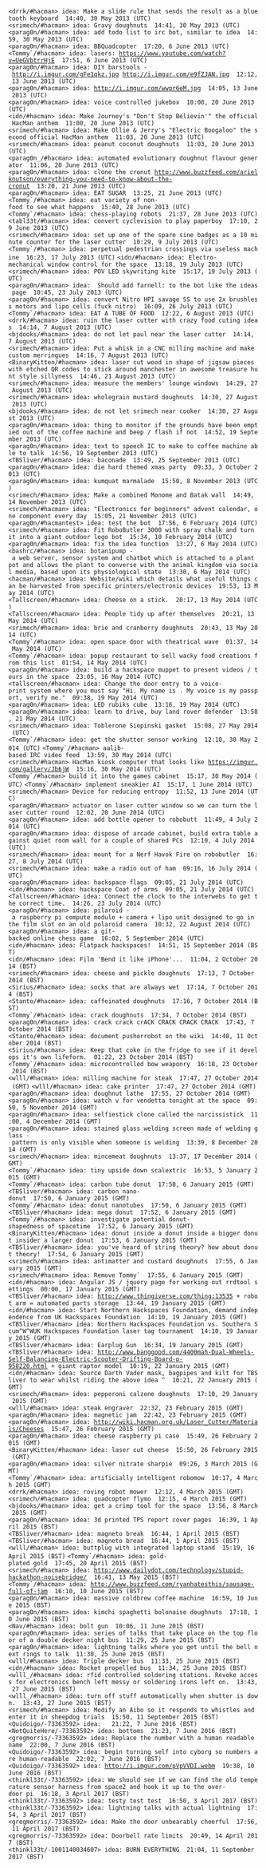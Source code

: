 `<drrk/#hacman> idea: Make a slide rule that sends the result as a bluetooth keyboard  14:40, 30 May 2013 (UTC)`
`<srimech/#hacman> idea: Gravy doughnuts  14:41, 30 May 2013 (UTC)`
`<parag0n/#hacman> idea: add todo list to irc bot, similar to idea  14:59, 30 May 2013 (UTC)`
`<parag0n/#hacman> idea: BBQuadcopter  17:20, 6 June 2013 (UTC)`
`` <Tommy`/#hacman> idea: lasers:  ``[`https://www.youtube.com/watch?v=UeGVbtrrHjE`](https://www.youtube.com/watch?v=UeGVbtrrHjE)`  17:51, 6 June 2013 (UTC)`
`<parag0n/#hacman> idea: DIY barstools - `[`http://i.imgur.com/gFe1qkz.jpg`](http://i.imgur.com/gFe1qkz.jpg)` `[`http://i.imgur.com/e9fZJAN.jpg`](http://i.imgur.com/e9fZJAN.jpg)`  12:12, 13 June 2013 (UTC)`
`<parag0n/#hacman> idea: `[`http://i.imgur.com/wwpr6eM.jpg`](http://i.imgur.com/wwpr6eM.jpg)`  14:05, 13 June 2013 (UTC)`
`<parag0n/#hacman> idea: voice controlled jukebox  10:08, 20 June 2013 (UTC)`
`<idn/#hacman> idea: Make Journey's "Don't Stop Believin'" the official HacMan anthem  11:00, 20 June 2013 (UTC)`
`<srimech/#hacman> idea: Make Ollie & Jerry's "Electric Boogaloo" the second official HacMan anthem  11:03, 20 June 2013 (UTC)`
`<srimech/#hacman> idea: peanut coconut doughnuts  11:03, 20 June 2013 (UTC)`
`<parag0n_/#hacman> idea: automated evolutionary doughnut flavour generator  11:06, 20 June 2013 (UTC)`
`<parag0n/#hacman> idea: clone the cronut `[`http://www.buzzfeed.com/arielknutson/everything-you-need-to-know-about-the-cronut`](http://www.buzzfeed.com/arielknutson/everything-you-need-to-know-about-the-cronut)`  13:20, 21 June 2013 (UTC)`
`<parag0n/#hacman> idea: EAT SUGAR  13:25, 21 June 2013 (UTC)`
`` <Tommy`/#hacman> idea: eat variety of non-food to see what happens  15:40, 28 June 2013 (UTC) ``
`` <Tommy`/#hacman> idea: chess-playing robots  21:37, 28 June 2013 (UTC) ``
`<tabl33t/#hacman> idea: convert cyclevision to play paperboy  17:10, 29 June 2013 (UTC)`
`<srimech/#hacman> idea: set up one of the spare sine badges as a 10 minute counter for the laser cutter  10:29, 9 July 2013 (UTC)`
`` <Tommy`/#hacman> idea: perpetual pedestrian crossings via useless machine  16:23, 17 July 2013 (UTC) ``
`<idn/#hacman> idea: Electro-mechanical window control for the space  13:18, 19 July 2013 (UTC)`
`<srimech/#hacman> idea: POV LED skywriting kite  15:17, 19 July 2013 (UTC)`
`<parag0n/#hacman> idea: `<idn>` Should add farnell: to the bot like the ideas page  10:45, 23 July 2013 (UTC)`
`<parag0n/#hacman> idea: convert Nitro HPI savage SS to use 2x brushless motors and lipo cells (fuck nitro)  16:09, 26 July 2013 (UTC)`
`` <Tommy`/#hacman> idea: EAT A TUBE OF FOOD  12:22, 6 August 2013 (UTC) ``
`<drrk/#hacman> idea: ruin the laser cutter with crazy food cuting ideas  14:14, 7 August 2013 (UTC)`
`<bjdooks/#hacman> idea: do not let paul near the laser cutter  14:14, 7 August 2013 (UTC)`
`<srimech/#hacman> idea: Put a whisk in a CNC milling machine and make custom merringues  14:16, 7 August 2013 (UTC)`
`<BinaryKitten/#hacman> idea: laser cut wood in shape of jigsaw pieces with etched QR codes to stick around manchester in awesome treasure hunt style sillyness  14:46, 21 August 2013 (UTC)`
`<srimech/#hacman> idea: measure the members' lounge windows  14:29, 27 August 2013 (UTC)`
`<srimech/#hacman> idea: wholegrain mustard doughnuts  14:30, 27 August 2013 (UTC)`
`<bjdooks/#hacman> idea: do not let srimech near cooker  14:30, 27 August 2013 (UTC)`
`<parag0n/#hacman> idea: thing to monitor if the grounds have been emptied out of the coffee machine and beep / flash if not  14:52, 19 September 2013 (UTC)`
`<parag0n/#hacman> idea: text to speech IC to make to coffee machine able to talk  14:56, 19 September 2013 (UTC)`
`<TBSliver/#hacman> idea: baconade  13:49, 25 September 2013 (UTC)`
`<parag0n/#hacman> idea: die hard themed xmas party  09:33, 3 October 2013 (UTC)`
`<parag0n/#hacman> idea: kumquat marmalade  15:50, 8 November 2013 (UTC)`
`<srimech/#hacman> idea: Make a combined Monome and Batak wall  14:49, 14 November 2013 (UTC)`
`<srimech/#hacman> idea: "Electronics for beginners" advent calendar, one component every day  15:05, 21 November 2013 (UTC)`
`<parag0n/#hacmantest> idea: test the bot  17:56, 6 February 2014 (UTC)`
`<srimech/#hacman> idea: Fit RoboButler 3000 with spray chalk and turn it into a giant outdoor logo bot  15:34, 10 February 2014 (UTC)`
`<parag0n/#hacman> idea: fix the idea function  13:27, 6 May 2014 (UTC)`
`<bashrc/#hacman> idea: botanipump - a web server, sensor system and chatbot which is attached to a plant pot and allows the plant to converse with the animal kingdom via social media, based upon its physiological state  13:30, 6 May 2014 (UTC)`
`<hacman/#hacman> idea: Website/wiki which details what useful things can be harvested from specific printers/electronic devices  19:53, 13 May 2014 (UTC)`
`<Tallscreen/#hacman> idea: Cheese on a stick.  20:17, 13 May 2014 (UTC)`
`<Tallscreen/#hacman> idea: People tidy up after themselves  20:21, 13 May 2014 (UTC)`
`<srimech/#hacman> idea: brie and cranberry doughnuts  20:43, 13 May 2014 (UTC)`
`` <Tommy`/#hacman> idea: open space door with theatrical wave  01:37, 14 May 2014 (UTC) ``
`` <Tommy`/#hacman> idea: popup restaurant to sell wacky food creations from this list  01:54, 14 May 2014 (UTC) ``
`<parag0n/#hacman> idea: build a hackspace muppet to present videos / tours in the space  23:05, 16 May 2014 (UTC)`
`<tallscreen/#hacman> idea: Change the door entry to a voice-print system where you must say "Hi. My name is `<name>`. My voice is my passport, verify me."  09:38, 19 May 2014 (UTC)`
`<parag0n/#hacman> idea: LED rubiks cube  13:16, 19 May 2014 (UTC)`
`<parag0n/#hacman> idea: learn to drive, buy land rover defender  13:58, 21 May 2014 (UTC)`
`<srimech/#hacman> idea: Toblerone Siepinski gasket  15:08, 27 May 2014 (UTC)`
`` <Tommy`/#hacman> idea: get the shutter sensor working  12:10, 30 May 2014 (UTC) ``
`` <Tommy`/#hacman> aalib-based IRC video feed  13:59, 30 May 2014 (UTC) ``
`<srimech/#hacman> HacMan kiosk computer that looks like `[`https://imgur.com/gallery/Jb6jW`](https://imgur.com/gallery/Jb6jW)`  15:16, 30 May 2014 (UTC)`
`` <Tommy`/#hacman> build it into the games cabinet  15:17, 30 May 2014 (UTC) ``
`` <Tommy`/#hacman> implement sneakier AI  15:17, 1 June 2014 (UTC) ``
`<srimech/#hacman> Device for reducing entropy  11:52, 13 June 2014 (UTC)`
`<parag0n/#hacman> actuator on laser cutter window so we can turn the laser cutter round  12:02, 20 June 2014 (UTC)`
`<parag0n/#hacman> idea: add bottle opener to robobutt  11:49, 4 July 2014 (UTC)`
`<parag0n/#hacman> idea: dispose of arcade cabinet, build extra table against quiet room wall for a couple of shared PCs  12:10, 4 July 2014 (UTC)`
`<srimech/#hacman> idea: mount for a Nerf Havok Fire on robobutler  16:27, 8 July 2014 (UTC)`
`<srimech/#hacman> idea: make a radio out of ham  09:16, 16 July 2014 (UTC)`
`<parag0n/#hacman> idea: hackspace flags  09:05, 21 July 2014 (UTC)`
`<idn/#hacman> idea: hackspace Coat of arms  09:05, 21 July 2014 (UTC)`
`<Tallscreen/#hacman> idea: Connect the clock to the interwebs to get the correct time.  14:26, 23 July 2014 (UTC)`
`<parag0n/#hacman> idea: pilaroid - a raspberry pi compute module + camera + lipo unit designed to go in the film slot on an old polaroid camera  10:32, 22 August 2014 (UTC)`
`<parag0n/#hacman> idea: a git-backed online chess game  16:02, 5 September 2014 (UTC)`
`<idn/#hacman> idea: Flatpack hackspaces!  14:51, 15 September 2014 (BST)`
`<idn/#hacman> idea: Film 'Bend it like iPhone'...  11:04, 2 October 2014 (BST)`
`<srimech/#hacman> idea: cheese and pickle doughnuts  17:13, 7 October 2014 (BST)`
`<Sirius/#hacman> idea: socks that are always wet  17:14, 7 October 2014 (BST)`
`<Stanto/#hacman> idea: caffeinated doughnuts  17:16, 7 October 2014 (BST)`
`` <Tommy`/#hacman> idea: crack doughnuts  17:34, 7 October 2014 (BST) ``
`<parag0n/#hacman> idea: crack crack crACK CRACK CRACK CRACK  17:43, 7 October 2014 (BST)`
`<Stanto/#hacman> idea: document pusherrobot on the wiki  14:48, 11 October 2014 (BST)`
`<Sirius/#hacman> idea: Keep that coke in the fridge to see if it develops it's own lifeform.  01:22, 23 October 2014 (BST)`
`` <Tommy`/#hacman> idea: microcontrolled bow weaponry  16:18, 23 October 2014 (BST) ``
`<wlll/#hacman> idea: milling machine for steak  17:47, 27 October 2014 (GMT)`
`<wlll/#hacman> idea: cake printer  17:47, 27 October 2014 (GMT)`
`<parag0n/#hacman> idea: doughnut lathe  17:55, 27 October 2014 (GMT)`
`<parag0n/#hacman> idea: watch v for vendetta tonight at the space  09:50, 5 November 2014 (GMT)`
`<parag0n/#hacman> idea: selfiestick clone called the narcissistick  11:00, 4 December 2014 (GMT)`
`<parag0n/#hacman> idea: stained glass welding screen made of welding glass - pattern is only visible when someone is welding  13:39, 8 December 2014 (GMT)`
`<srimech/#hacman> idea: mincemeat doughnuts  13:37, 17 December 2014 (GMT)`
`` <Tommy`/#hacman> idea: tiny upside down scalextric  16:53, 5 January 2015 (GMT) ``
`` <Tommy`/#hacman> idea: carbon tube donut  17:50, 6 January 2015 (GMT) ``
`<TBSliver/#hacman> idea: carbon nano-donut  17:50, 6 January 2015 (GMT)`
`` <Tommy`/#hacman> idea: donut nanotubes  17:50, 6 January 2015 (GMT) ``
`<TBSliver/#hacman> idea: mega donut  17:52, 6 January 2015 (GMT)`
`` <Tommy`/#hacman> idea: investigate potential donut-shapedness of spacetime  17:52, 6 January 2015 (GMT) ``
`<BinaryKitten/#hacman> idea: donut inside a donut inside a bigger donut insider a larger donut  17:53, 6 January 2015 (GMT)`
`<TBSliver/#hacman> idea: you've heard of string theory? how about donut theory!  17:54, 6 January 2015 (GMT)`
`<srimech/#hacman> idea: antimatter and custard doughnuts  17:55, 6 January 2015 (GMT)`
`` <srimech/#hacman> idea: Remove Tommy`  17:55, 6 January 2015 (GMT) ``
`<idn/#hacman> idea: Angular JS / jquery page for working out rrdtool settings  00:00, 17 January 2015 (GMT)`
`<TBSliver/#hacman> idea: `[`http://www.thingiverse.com/thing:13535`](http://www.thingiverse.com/thing:13535)` + robot arm = automated parts storage  13:44, 19 January 2015 (GMT)`
`<idn/#hacman> idea: Start Northern Hackspaces Foundation, demand independence from UK Hackspaces Foundation  14:10, 19 January 2015 (GMT)`
`<TBSliver/#hacman> idea: Northern Hackspaces Foundation vs. Southern Scum^W^WUK Hackspaces Foundation laser tag tournament  14:10, 19 January 2015 (GMT)`
`<TBSliver/#hacman> idea: Earplug Gun  16:34, 19 January 2015 (GMT)`
`<TBSliver/#hacman> idea: `[`http://www.banggood.com/4400mah-Dual-Wheels-Self-Balancing-Electric-Scooter-Drifting-Board-p-958220.html`](http://www.banggood.com/4400mah-Dual-Wheels-Self-Balancing-Electric-Scooter-Drifting-Board-p-958220.html)` + giant raptor model  10:19, 22 January 2015 (GMT)`
`<idn/#hacman> idea: Source Darth Vader mask, bagpipes and kilt for TBSliver to wear whilst riding the above idea ^  10:21, 22 January 2015 (GMT)`
`<srimech/#hacman> idea: pepperoni calzone doughnuts  17:10, 29 January 2015 (GMT)`
`<wlll/#hacman> idea: steak engraver  22:32, 23 February 2015 (GMT)`
`<parag0n/#hacman> idea: magnetic jam  22:42, 23 February 2015 (GMT)`
`<parag0n/#hacman> idea: `[`http://wiki.hacman.org.uk/Laser_Cutter/Materials/Cheeses`](http://wiki.hacman.org.uk/Laser_Cutter/Materials/Cheeses)`  15:47, 26 February 2015 (GMT)`
`<parag0n/#hacman> idea: cheese raspberry pi case  15:49, 26 February 2015 (GMT)`
`<BinaryKitten/#hacman> idea: laser cut cheese  15:50, 26 February 2015 (GMT)`
`<parag0n/#hacman> idea: silver nitrate sharpie  09:26, 3 March 2015 (GMT)`
`` <Tommy`/#hacman> idea: artificially intelligent robomow  10:17, 4 March 2015 (GMT) ``
`<drrk/#hacman> idea: roving robot mower  12:12, 4 March 2015 (GMT)`
`<srimech/#hacman> idea: quadcopter flymo  12:15, 4 March 2015 (GMT)`
`<bjdooks/#hacman> idea: get a crimp tool for the space  13:56, 8 March 2015 (GMT)`
`<parag0n/#hacman> idea: 3d printed TPS report cover pages  16:39, 1 April 2015 (BST)`
`<TBSliver/#hacman> idea: magneto break  16:44, 1 April 2015 (BST)`
`<TBSliver/#hacman> idea: magneto bread  16:44, 1 April 2015 (BST)`
`<wlll/#hacman> idea: buttplug with integrated laptop stand  15:19, 16 April 2015 (BST)`
`` <Tommy`/#hacman> idea: gold-plated gold  17:45, 20 April 2015 (BST) ``
`<srimech/#hacman> idea: `[`http://www.dailydot.com/technology/stupid-hackathon-noisebridge/`](http://www.dailydot.com/technology/stupid-hackathon-noisebridge/)`  16:41, 13 May 2015 (BST)`
`` <Tommy`/#hacman> idea:  ``[`http://www.buzzfeed.com/ryanhatesthis/sausage-full-of-jam`](http://www.buzzfeed.com/ryanhatesthis/sausage-full-of-jam)`  16:10, 10 June 2015 (BST)`
`<parag0n/#hacman> idea: massive coldbrew coffee machine  16:59, 10 June 2015 (BST)`
`<parag0n/#hacman> idea: kimchi spaghetti bolonaise doughnuts  17:18, 10 June 2015 (BST)`
`<Nav/#hacman> idea: bolt gun  10:06, 11 June 2015 (BST)`
`<parag0n/#hacman> idea: series of talks that take place on the top floor of a double decker night bus  11:29, 25 June 2015 (BST)`
`<parag0n/#hacman> idea: lightning talks where you get until the bell next rings to talk  11:30, 25 June 2015 (BST)`
`<wlll/#hacman> idea: Triple decker bus  11:33, 25 June 2015 (BST)`
`<idn/#hacman> idea: Rocket propelled bus  11:34, 25 June 2015 (BST)`
`<wlll_/#hacman> idea: rfid controlled soldering stations. Revoke access for electronics bench left messy or soldering irons left on.  13:43, 27 June 2015 (BST)`
`<wlll_/#hacman> idea: turn off stuff automatically when shutter is down.  13:43, 27 June 2015 (BST)`
`<srimech/#hacman> idea: Modify an Aibo so it responds to whistles and enter it in sheepdog trials  15:50, 11 September 2015 (BST)`
`<Quidoigo/-73363592> idea:   21:22, 7 June 2016 (BST)`
`<NotQuiteHere/-73363592> idea: bottoms  21:23, 7 June 2016 (BST)`
`<gregmorris/-73363592> idea: Replace the number with a human readable name  22:00, 7 June 2016 (BST)`
`<Quidoigo/-73363592> idea: begin turning self into cyborg so numbers are human-readable  22:02, 7 June 2016 (BST)`
`<Quidoigo/-73363592> idea: `[`http://i.imgur.com/pVpVVDI.webm`](http://i.imgur.com/pVpVVDI.webm)`  19:38, 10 June 2016 (BST)`
`<thinkl33t/-73363592> idea: We should see if we can find the old temperature sensor harness from space2 and hook it up to the over-door pi  16:18, 3 April 2017 (BST)`
`<thinkl33t/-73363592> idea: testy test test  16:50, 3 April 2017 (BST)`
`<thinkl33t/-73363592> idea: lightning talks with actual lightning  17:54, 3 April 2017 (BST)`
`<gregmorris/-73363592> idea: Make the door unbearably cheerful  17:56, 11 April 2017 (BST)`
`<gregmorris/-73363592> idea: Doorbell rate limits  20:49, 14 April 2017 (BST)`
`<thinkl33t/-1001140034607> idea: BURN EVERYTHING  21:04, 11 September 2017 (BST)`